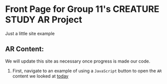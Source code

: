 ---
---

# Front Page for Group 11's CREATURE STUDY AR Project

Just a little site example

## AR Content:

We will update this site as necessary once progress is made our code.

1. First, navigate to an example of using a `JavaScript` button to open the `AR` content we looked at [today](website/pages/index-1.html)
